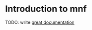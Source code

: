 # Introduction to mnf

TODO: write [great documentation](http://jacobian.org/writing/what-to-write/)
